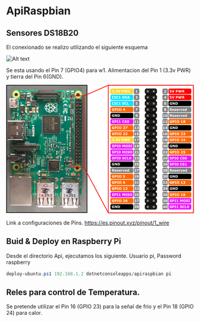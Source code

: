 # ApiRaspbian

## Sensores DS18B20 
El conexionado se realizo utilizando el siguiente esquema

![Alt text](http://www.bujarra.com/wp-content/uploads/2015/01/raspberry-DS18B20-bujarra.jpg)

Se esta usando el Pin 7 (GPIO4) para w1. Alimentacion del Pin 1 (3.3v PWR) y tierra del Pin 6(GND).

![Alt text](RaspberryPi_PINS.png?raw=true "Pins")

Link a configuraciones de Pins.
https://es.pinout.xyz/pinout/1_wire

## Buid & Deploy en Raspberry Pi

Desde el directorio Api, ejecutamos los siguiente. Usuario pi, Password raspberry

```powershell
deploy-ubuntu.ps1 192.168.1.2 dotnetconsoleapps/apiraspbian pi
```

## Reles para control de Temperatura.
Se pretende utilizar el Pin 16 (GPIO 23) para la señal de frio y el Pin 18 (GPIO 24) para calor.
